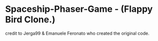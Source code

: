 # Spaceship-Phaser-Game - (Flappy Bird Clone.)

credit to Jerga99 & Emanuele Feronato who created the original code.
